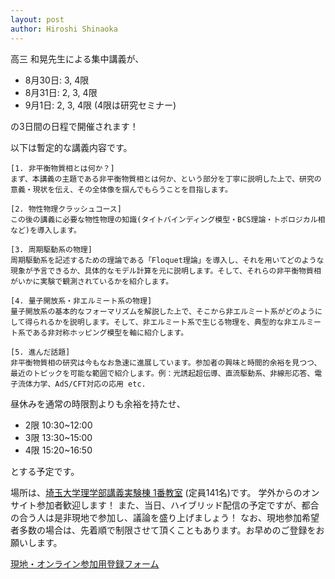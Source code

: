 ```yaml
---
layout: post
author: Hiroshi Shinaoka
---
```


高三 和晃先生による集中講義が、

* 8月30日: 3, 4限
* 8月31日: 2, 3, 4限
* 9月1日: 2, 3, 4限 (4限は研究セミナー)

の3日間の日程で開催されます！

以下は暫定的な講義内容です。

```
[1. 非平衡物質相とは何か？]
まず、本講義の主題である非平衡物質相とは何か、という部分を丁寧に説明した上で、研究の意義・現状を伝え、その全体像を掴んでもらうことを目指します。

[2. 物性物理クラッシュコース]
この後の講義に必要な物性物理の知識(タイトバインディング模型・BCS理論・トポロジカル相など)を導入します。

[3. 周期駆動系の物理]
周期駆動系を記述するための理論である「Floquet理論」を導入し、それを用いてどのような現象が予言できるか、具体的なモデル計算を元に説明します。そして、それらの非平衡物質相がいかに実験で観測されているかを紹介します。

[4. 量子開放系・非エルミート系の物理]
量子開放系の基本的なフォーマリズムを解説した上で、そこから非エルミート系がどのようにして得られるかを説明します。そして、非エルミート系で生じる物理を、典型的な非エルミート系である非対称ホッピング模型を軸に紹介します。

[5. 進んだ話題]
非平衡物質相の研究は今もなお急速に進展しています。参加者の興味と時間的余裕を見つつ、最近のトピックを可能な範囲で紹介します。例：光誘起超伝導、直流駆動系、非線形応答、電子流体力学、AdS/CFT対応の応用 etc.
```

昼休みを通常の時限割よりも余裕を持たせ、

* 2限 10:30~12:00
* 3限 13:30~15:00
* 4限 15:20~16:50
  
とする予定です。

場所は、[埼玉大学理学部講義実験棟 1番教室](https://www.saitama-u.ac.jp/access/) (定員141名)です。
学外からのオンサイト参加者歓迎します！
また、当日、ハイブリッド配信の予定ですが、都合の合う人は是非現地で参加し、議論を盛り上げましょう！
なお、現地参加希望者多数の場合は、先着順で制限させて頂くこともあります。お早めのご登録をお願いします。

[現地・オンライン参加用登録フォーム](https://docs.google.com/forms/d/e/1FAIpQLSdhKCa0fw-om-tlm8v80546b1GRDo1FFlXgs8PSBqZdhsn0ew/viewform)
